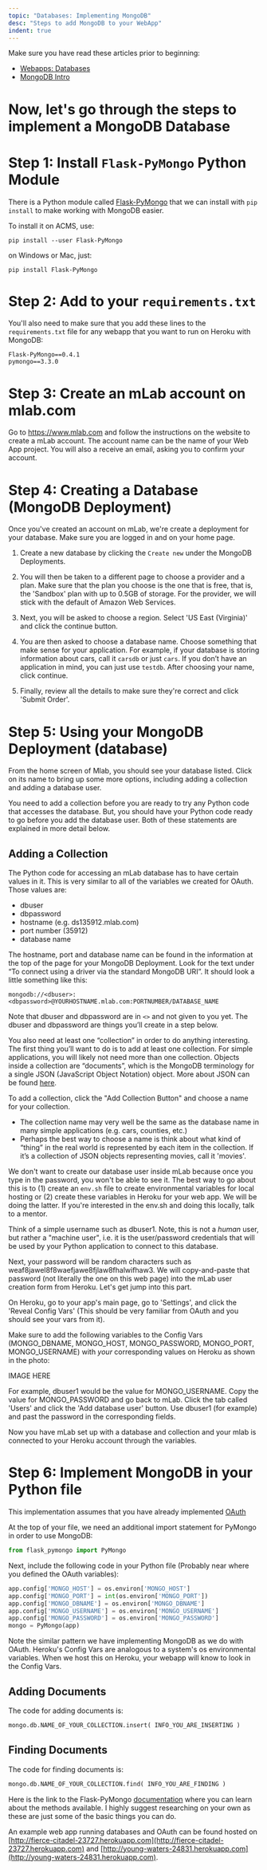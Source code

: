 ```yaml
---
topic: "Databases: Implementing MongoDB"
desc: "Steps to add MongoDB to your WebApp"
indent: true
---
```


Make sure you have read these articles prior to beginning:

* [Webapps: Databases](/webapps/databases/)
* [MongoDB Intro](/webapps/database_mongodb)

# Now, let's go through the steps to implement a MongoDB Database

# Step 1: Install `Flask-PyMongo` Python Module 

There is a Python module called [Flask-PyMongo](http://flask-pymongo.readthedocs.io/en/latest/) that we can install with `pip install` to make working with MongoDB easier.

To install it on ACMS, use:

```
pip install --user Flask-PyMongo
```

on Windows or Mac, just:

```
pip install Flask-PyMongo
```

# Step 2: Add to your `requirements.txt`

You'll also need to make sure that you add these lines to the `requirements.txt` file for any webapp that you want to 
run on Heroku with MongoDB:

```
Flask-PyMongo==0.4.1
pymongo==3.3.0
```

# Step 3: Create an mLab account on mlab.com

Go to <https://www.mlab.com> and follow the instructions on the website to create a mLab account. The account name can be the name of your Web App project. You will also a receive an email, asking you to confirm your account.

# Step 4: Creating a Database (MongoDB Deployment)

Once you've created an account on mLab, we're create a deployment for your database. Make sure you are logged in and on your home page. 

1. Create a new database by clicking the `Create new` under the MongoDB Deployments.

2. You will then be taken to a different page to choose a provider and a plan. Make sure that the plan you choose is the one that is free, that is, the 'Sandbox' plan with up to 0.5GB of storage. For the provider, we will stick with the default of Amazon Web Services.

3. Next, you will be asked to choose a region. Select 'US East (Virginia)' and click the continue button.

4. You are then asked to choose a database name. Choose something that make sense for your application. For example, if your database is storing information about cars, call it `carsdb` or just `cars`. If you don’t have an application in mind, you can just use `testdb`. After choosing your name, click continue.

5. Finally, review all the details to make sure they're correct and click 'Submit Order'.

# Step 5: Using your MongoDB Deployment (database)

From the home screen of Mlab, you should see your database listed. Click on its name to bring up some more options, including adding a collection and adding a database user. 
 
You need to add a collection before you are ready to try any Python code that accesses the database. But, you should have your Python code ready to go before you add the database user. Both of these statements are explained in more detail below.

## Adding a Collection

The Python code for accessing an mLab database has to have certain values in it. This is very similar to all of the variables we created for OAuth. Those values are:

* dbuser
* dbpassword
* hostname (e.g. ds135912.mlab.com)
* port number (35912)
* database name

The hostname, port and database name can be found in the information at the top of the page for your MongoDB Deployment. Look for the text under “To connect using a driver via the standard MongoDB URI”. It should look a little something like this: 

```
mongodb://<dbuser>:<dbpassword>@YOURHOSTNAME.mlab.com:PORTNUMBER/DATABASE_NAME
```

Note that dbuser and dbpassword are in `<>` and not given to you yet. The dbuser and dbpassword are things you’ll create in a step below.

You also need at least one “collection” in order to do anything interesting. The first thing you’ll want to do is to add at least one collection. For simple applications, you will likely not need more than one collection. Objects inside a collection are “documents”, which is the MongoDB terminology for a single JSON (JavaScript Object Notation) object. More about JSON can be found [here](http://www.json.org).

To add a collection, click the "Add Collection Button" and choose a name for your collection.

* The collection name may very well be the same as the database name in many simple applications (e.g. cars, counties, etc.)
* Perhaps the best way to choose a name is think about what kind of “thing” in the real world is represented by each item in the collection. If it’s a collection of JSON objects representing movies, call it 'movies'.

We don't want to create our database user inside mLab because once you type in the password, you won't be able to see it. The best way to go about this is to (1) create an `env.sh` file to create environmental variables for local hosting or (2) create these variables in Heroku for your web app. We will be doing the latter. If you're interested in the env.sh and doing this locally, talk to a mentor. 

Think of a simple username such as dbuser1. Note, this is not a *human* user, but rather a "machine user", i.e. it is the user/password credentials that will be used by your Python application to connect to this database. 

Next, your password will be random characters such as weaf8jawel8f8waefjawe8fjlaw8fhalwifhaw3. We will copy-and-paste that password (not literally the one on this web page) into the mLab user creation form from Heroku. Let's get jump into this part.

On Heroku, go to your app's main page, go to 'Settings', and click the 'Reveal Config Vars' (This should be very familiar from OAuth and you should see your vars from it). 

Make sure to add the following variables to the Config Vars (MONGO_DBNAME, MONGO_HOST, MONGO_PASSWORD, MONGO_PORT, MONGO_USERNAME) with *your* corresponding values on Heroku as shown in the photo:

IMAGE HERE

For example, dbuser1 would be the value for MONGO_USERNAME. Copy the value for MONGO_PASSWORD and go back to mLab. Click the tab called 'Users' and click the 'Add database user' button. Use dbuser1 (for example) and past the password in the corresponding fields. 

Now you have mLab set up with a database and collection and your mlab is connected to your Heroku account through the variables.

# Step 6: Implement MongoDB in your Python file

This implementation assumes that you have already implemented [OAuth](/webapps/oauth_actually)

At the top of your file, we need an additional import statement for PyMongo in order to use MongoDB:

```python
from flask_pymongo import PyMongo
```

Next, include the following code in your Python file (Probably near where you defined the OAuth variables):

```python
app.config['MONGO_HOST'] = os.environ['MONGO_HOST']
app.config['MONGO_PORT'] = int(os.environ['MONGO_PORT'])
app.config['MONGO_DBNAME'] = os.environ['MONGO_DBNAME']
app.config['MONGO_USERNAME'] = os.environ['MONGO_USERNAME']
app.config['MONGO_PASSWORD'] = os.environ['MONGO_PASSWORD']
mongo = PyMongo(app)
```

Note the similar pattern we have implementing MongoDB as we do with OAuth. Heroku's Config Vars are analogous to a system's os environmental variables. When we host this on Heroku, your webapp will know to look in the Config Vars.

## Adding Documents

The code for adding documents is: 

```python
mongo.db.NAME_OF_YOUR_COLLECTION.insert( INFO_YOU_ARE_INSERTING )
```

## Finding Documents

The code for finding documents is: 

```python
mongo.db.NAME_OF_YOUR_COLLECTION.find( INFO_YOU_ARE_FINDING )
```

Here is the link to the Flask-PyMongo [documentation](https://flask-pymongo.readthedocs.io/en/latest/) where you can learn about the methods available. I highly suggest researching on your own as these are just some of the basic things you can do. 

An example web app running databases and OAuth can be found hosted on [http://fierce-citadel-23727.herokuapp.com](http://fierce-citadel-23727.herokuapp.com) and [http://young-waters-24831.herokuapp.com](http://young-waters-24831.herokuapp.com).
